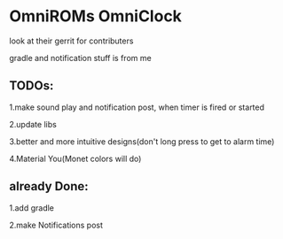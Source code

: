 # OmniROMs OmniClock
look at their gerrit for contributers

gradle and notification stuff is from me

TODOs:
-----------------

1.make sound play and notification post, when timer is fired or started

2.update libs

3.better and more intuitive designs(don't long press to get to alarm time)

4.Material You(Monet colors will do)

already Done:
-----------------

1.add gradle

2.make Notifications post
